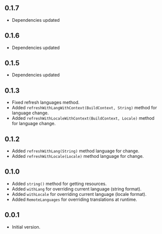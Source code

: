 ## 0.1.7

* Dependencies updated

## 0.1.6

* Dependencies updated

## 0.1.5

* Dependencies updated

## 0.1.3

* Fixed refresh languages method.
* Added `refreshWithLangWithContext(BuildContext, String)` method for language change.
* Added `refreshWithLocaleWithContext(BuildContext, Locale)` method for language change.

## 0.1.2

* Added `refreshWithLang(String)` method language for change.
* Added `refreshWithLocale(Locale)` method language for change.

## 0.1.0

* Added `string()` method for getting resources.
* Added `withLang` for overriding current language (string format).
* Added `withLocale` for overriding current language (locale format).
* Added `RemoteLanguages` for overriding translations at runtime.

## 0.0.1

* Initial version.

